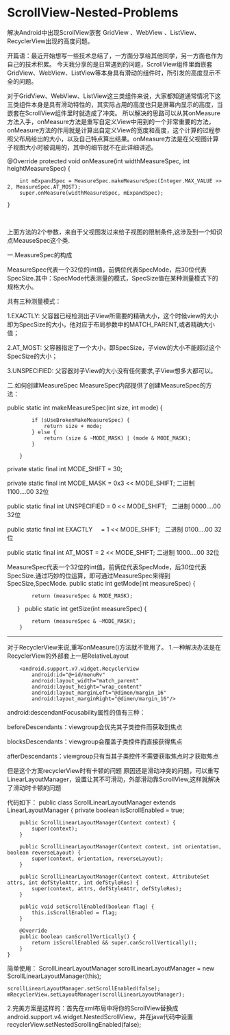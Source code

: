 # ScrollView-Nested-Problems
解决Android中出现ScrollView嵌套 GridView 、WebView 、ListView、RecyclerView出现的高度问题。

开篇语：最近开始想写一些技术总结了，一方面分享给其他同学，另一方面也作为自己的技术积累。
今天我分享的是日常遇到的问题，ScrollView组件里面嵌套GridView、WebView、ListView等本身具有滑动的组件时，所引发的高度显示不全的问题。

对于GridView、WebView、ListView这三类组件来说，大家都知道通常情况下这三类组件本身是具有滑动特性的，其实际占用的高度也只是屏幕内显示的高度，当嵌套在ScrollView组件里时就造成了冲突。
所以解决的思路可以从其onMeasure方法入手，onMeasure方法是重写自定义View中用到的一个非常重要的方法，onMeasure方法的作用就是计算出自定义View的宽度和高度，这个计算的过程参照父布局给出的大小，以及自己特点算出结果。onMeasure方法是在父视图计算子视图大小时被调用的，其中的细节就不在此详细讲述。

  @Override
    protected void onMeasure(int widthMeasureSpec, int heightMeasureSpec) {
    
        int mExpandSpec = MeasureSpec.makeMeasureSpec(Integer.MAX_VALUE >> 2, MeasureSpec.AT_MOST);
        super.onMeasure(widthMeasureSpec, mExpandSpec);
        
    }
    
    
上面方法的2个参数，来自于父视图发过来给子视图的限制条件,这涉及到一个知识点MeauseSpec这个类.

一.MeasureSpec的构成

MeasureSpec代表一个32位的int值，前俩位代表SpecMode，后30位代表SpecSize.其中：SpecMode代表测量的模式，SpecSize值在某种测量模式下的规格大小。

共有三种测量模式： 

1.EXACTLY: 父容器已经检测出子View所需要的精确大小，这个时候view的大小即为SpecSize的大小，他对应于布局参数中的MATCH_PARENT,或者精确大小值；

2.AT_MOST: 父容器指定了一个大小，即SpecSize，子view的大小不能超过这个SpecSize的大小；

3.UNSPECIFIED: 父容器对子View的大小没有任何要求,子View想多大都可以。


二.如何创建MeasureSpec
MeasureSpec内部提供了创建MeasureSpec的方法：

public static int makeMeasureSpec(int size, int mode) {

            if (sUseBrokenMakeMeasureSpec) {
                return size + mode;
            } else {
                return (size & ~MODE_MASK) | (mode & MODE_MASK);
            }
            
        }

private static final int MODE_SHIFT = 30;

private static final int MODE_MASK  = 0x3 << MODE_SHIFT; 二进制 1100....00 32位

public static final int UNSPECIFIED = 0 << MODE_SHIFT;   二进制 0000....00 32位

public static final int EXACTLY     = 1 << MODE_SHIFT;   二进制 0100....00 32位

public static final int AT_MOST     = 2 << MODE_SHIFT;   二进制 1000....00 32位
  
MeasureSpec代表一个32位的int值，前俩位代表SpecMode，后30位代表SpecSize.通过巧妙的位运算，即可通过MeasureSpec来得到SpecSize,SpecMode.
public static int getMode(int measureSpec) {

            return (measureSpec & MODE_MASK);  
        }
  
public static int getSize(int measureSpec) {

            return (measureSpec & ~MODE_MASK);
        }

---------------------------------------------------------------------------------------------
对于RecyclerView来说,重写onMeasure()方法就不管用了。
1.一种解决办法是在RecyclerView的外部套上一层RelativeLayout
<RelativeLayout
    android:layout_width="match_parent"
    android:layout_height="wrap_content"
    android:descendantFocusability="blocksDescendants">

        <android.support.v7.widget.RecyclerView
            android:id="@+id/menuRv"
            android:layout_width="match_parent"
            android:layout_height="wrap_content"
            android:layout_marginLeft="@dimen/margin_16"
            android:layout_marginRight="@dimen/margin_16"/>

</RelativeLayout>

android:descendantFocusability属性的值有三种： 

beforeDescendants：viewgroup会优先其子类控件而获取到焦点 

blocksDescendants：viewgroup会覆盖子类控件而直接获得焦点 

afterDescendants：viewgroup只有当其子类控件不需要获取焦点时才获取焦点

但是这个方案recyclerView时有卡顿的问题
原因还是滑动冲突的问题，可以重写LinearLayoutManager，设置让其不可滑动，外部滑动靠ScrollView,这样就解决了滑动时卡顿的问题 

代码如下：
    public class ScrollLinearLayoutManager extends LinearLayoutManager {
        private boolean isScrollEnabled = true;

        public ScrollLinearLayoutManager(Context context) {
            super(context);
        }

        public ScrollLinearLayoutManager(Context context, int orientation, boolean reverseLayout) {
            super(context, orientation, reverseLayout);
        }

        public ScrollLinearLayoutManager(Context context, AttributeSet attrs, int defStyleAttr, int defStyleRes) {
            super(context, attrs, defStyleAttr, defStyleRes);
        }

        public void setScrollEnabled(boolean flag) {
            this.isScrollEnabled = flag;
        }

        @Override
        public boolean canScrollVertically() {
            return isScrollEnabled && super.canScrollVertically();
        }
    }

简单使用：
    ScrollLinearLayoutManager scrollLinearLayoutManager = new ScrollLinearLayoutManager(this);
    
    scrollLinearLayoutManager.setScrollEnabled(false);
    mRecyclerView.setLayoutManager(scrollLinearLayoutManager);

2.完美方案是这样的：首先在xml布局中将你的ScrollView替换成android.support.v4.widget.NestedScrollView，并在java代码中设置recyclerView.setNestedScrollingEnabled(false);












